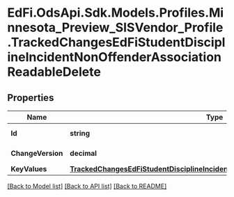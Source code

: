 # EdFi.OdsApi.Sdk.Models.Profiles.Minnesota_Preview_SISVendor_Profile.TrackedChangesEdFiStudentDisciplineIncidentNonOffenderAssociationReadableDelete

## Properties

Name | Type | Description | Notes
------------ | ------------- | ------------- | -------------
**Id** | **string** | Resource identifier | [optional] 
**ChangeVersion** | **decimal** | Change version | [optional] 
**KeyValues** | [**TrackedChangesEdFiStudentDisciplineIncidentNonOffenderAssociationReadableKey**](TrackedChangesEdFiStudentDisciplineIncidentNonOffenderAssociationReadableKey.md) |  | [optional] 

[[Back to Model list]](../README.md#documentation-for-models) [[Back to API list]](../README.md#documentation-for-api-endpoints) [[Back to README]](../README.md)

